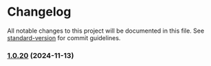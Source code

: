 # Changelog

All notable changes to this project will be documented in this file. See [standard-version](https://github.com/conventional-changelog/standard-version) for commit guidelines.

### [1.0.20](https://github.com/nodepress-net/client/compare/v1.0.19...v1.0.20) (2024-11-13)
